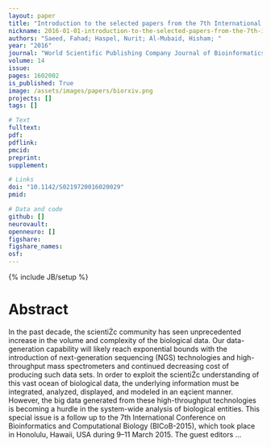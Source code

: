```yaml
---
layout: paper
title: "Introduction to the selected papers from the 7th International Conference on Bioinformatics and Computational Biology (BICoB 2015)"
nickname: 2016-01-01-introduction-to-the-selected-papers-from-the-7th-international-conference-on-bioinformatics-and-computational-biology-bicob-2015
authors: "Saeed, Fahad; Haspel, Nurit; Al-Mubaid, Hisham; "
year: "2016"
journal: "World Scientific Publishing Company Journal of Bioinformatics and Computational Biology"
volume: 14
issue:
pages: 1602002
is_published: True
image: /assets/images/papers/biorxiv.png
projects: []
tags: []

# Text
fulltext:
pdf:
pdflink:
pmcid:
preprint: 
supplement:

# Links
doi: "10.1142/S0219720016020029"
pmid:

# Data and code
github: []
neurovault:
openneuro: []
figshare:
figshare_names:
osf:
---
```

{% include JB/setup %}

# Abstract

In the past decade, the scientiŻc community has seen unprecedented increase in the volume and complexity of the biological data. Our data-generation capability will likely reach exponential bounds with the introduction of next-generation sequencing (NGS) technologies and high-throughput mass spectrometers and continued decreasing cost of producing such data sets. In order to exploit the scientiŻc understanding of this vast ocean of biological data, the underlying information must be integrated, analyzed, displayed, and modeled in an eącient manner. However, the big data generated from these high-throughput technologies is becoming a hurdle in the system-wide analysis of biological entities. This special issue is a follow up to the 7th International Conference on Bioinformatics and Computational Biology (BICoB-2015), which took place in Honolulu, Hawaii, USA during 9–11 March 2015. The guest editors …
